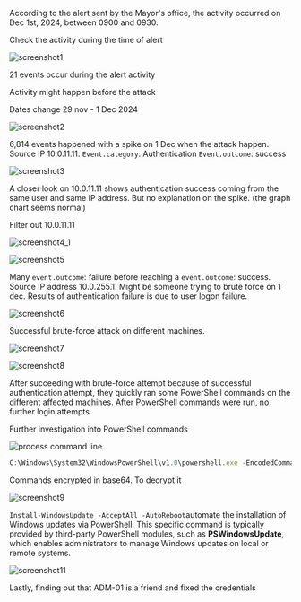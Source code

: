 According to the alert sent by the Mayor's office, the activity occurred on Dec 1st, 2024, between 0900 and 0930. 

Check the activity during the time of alert

![screenshot1](https://github.com/user-attachments/assets/b1dc64cd-15b7-437a-be26-a1738347fede)

21 events occur during the alert activity

Activity might happen before the attack 

Dates change 29 nov - 1 Dec 2024

![screenshot2](https://github.com/user-attachments/assets/de494806-7794-4f89-9934-965c00e4ed20)

6,814 events happened with a spike on 1 Dec when the attack happen. Source IP 10.0.11.11. `Event.category`: Authentication `Event.outcome`: success

![screenshot3](https://github.com/user-attachments/assets/e6662dab-72ef-42a7-85da-d1d6a984dd3e)

A closer look on 10.0.11.11 shows authentication success coming from the same user and same IP address. But no explanation on the spike. (the graph chart seems normal)

Filter out 10.0.11.11

![screenshot4_1](https://github.com/user-attachments/assets/09444c3d-ef6e-4790-9da8-8360e1c5577b)

![screenshot5](https://github.com/user-attachments/assets/02371850-0789-401d-8a30-d29f0fab2ed7)

Many `event.outcome`: failure before reaching a `event.outcome`: success. Source IP address 10.0.255.1. Might be someone trying to brute force on 1 dec. Results of authentication failure is due to user logon failure.

![screenshot6](https://github.com/user-attachments/assets/38f8ae82-db83-4d51-a92d-7b7dea36ab70)

Successful brute-force attack on different machines.

![screenshot7](https://github.com/user-attachments/assets/35d068e7-5504-443b-9211-6b0f1f670efc)

![screenshot8](https://github.com/user-attachments/assets/ad9b7053-117e-4320-82fc-52008ef102c0)

After succeeding with brute-force attempt  because of successful authentication attempt, they quickly ran some PowerShell commands on the different affected machines. After PowerShell commands were run, no further login attempts

Further investigation into PowerShell commands

![process command line](https://github.com/user-attachments/assets/38df47be-5cdd-4b7e-a471-355513ef267b)

```jsx
C:\Windows\System32\WindowsPowerShell\v1.0\powershell.exe -EncodedCommand SQBuAHMAdABhAGwAbAAtAFcAaQBuAGQAbwB3AHMAVQBwAGQAYQB0AGUAIAAtAEEAYwBjAGUAcAB0AEEAbABsACAALQBBAHUAdABvAFIAZQBiAG8AbwB0AA==
```

Commands encrypted in base64. To decrypt it

![screenshot9](https://github.com/user-attachments/assets/7877c849-7048-476c-ba68-c780c062da23)

`Install-WindowsUpdate -AcceptAll -AutoReboot`automate the installation of Windows updates via PowerShell. This specific command is typically provided by third-party PowerShell modules, such as **PSWindowsUpdate**, which enables administrators to manage Windows updates on local or remote systems.

![screenshot11](https://github.com/user-attachments/assets/f43d023a-7022-42fa-ab9e-1daba5fbb5cd)

Lastly, finding out that ADM-01 is a friend and fixed the credentials
